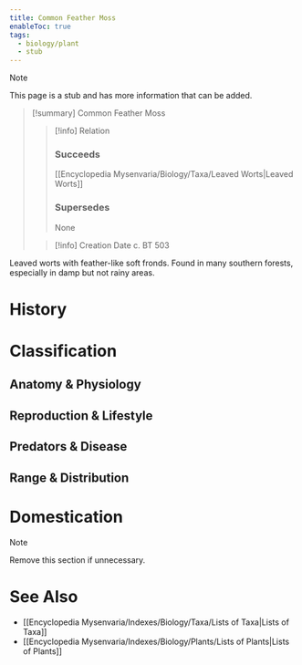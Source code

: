 ```yaml
---
title: Common Feather Moss
enableToc: true
tags:
  - biology/plant
  - stub
---
```


> [!note]
> This page is a stub and has more information that can be added.

> [!summary] Common Feather Moss
> > [!info] Relation
> > ### Succeeds
> > [[Encyclopedia Mysenvaria/Biology/Taxa/Leaved Worts|Leaved Worts]]
> > ### Supersedes
> > None
>
> > [!info] Creation Date
> > c. BT 503

Leaved worts with feather-like soft fronds. Found in many southern forests, especially in damp but not rainy areas.
# History

# Classification
## Anatomy & Physiology

## Reproduction & Lifestyle

## Predators & Disease

## Range & Distribution

# Domestication

> [!note]
> Remove this section if unnecessary.
# See Also
- [[Encyclopedia Mysenvaria/Indexes/Biology/Taxa/Lists of Taxa|Lists of Taxa]]
- [[Encyclopedia Mysenvaria/Indexes/Biology/Plants/Lists of Plants|Lists of Plants]]